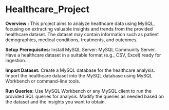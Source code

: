 # Healthcare_Project
**Overview :**
This project aims to analyze healthcare data using MySQL, focusing on extracting valuable insights and trends from the provided healthcare dataset. The dataset may contain information such as patient demographics, medical conditions, treatments, and outcomes.

**Setup**
**Prerequisites:**
Install MySQL Server: MySQL Community Server.
Have a healthcare dataset in a suitable format (e.g., CSV, Excel) ready for ingestion.

**Import Dataset:**
Create a MySQL database for the healthcare analysis.
Import the healthcare dataset into the MySQL database using MySQL Workbench or command-line tools.

**Run Queries:**
Use MySQL Workbench or any MySQL client to run the provided SQL queries for analysis. Modify the queries as needed based on the dataset and the insights you want to obtain.
